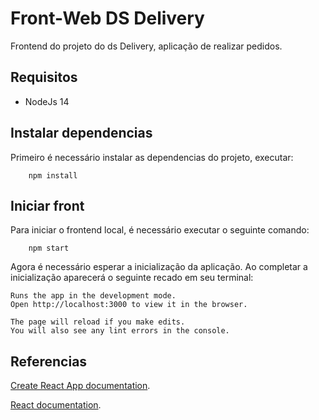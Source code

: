# Front-Web DS Delivery

Frontend do projeto do ds Delivery, aplicação de realizar pedidos.


## Requisitos
- NodeJs 14

## Instalar dependencias

Primeiro é necessário instalar as dependencias do projeto, executar:

```
    npm install
```

## Iniciar front

Para iniciar o frontend local, é necessário executar o seguinte comando:

```
    npm start
```

Agora é necessário esperar a inicialização da aplicação. Ao completar a inicialização aparecerá o seguinte recado em seu terminal: 
```
Runs the app in the development mode.
Open http://localhost:3000 to view it in the browser.

The page will reload if you make edits.
You will also see any lint errors in the console.
```


## Referencias

[Create React App documentation](https://facebook.github.io/create-react-app/docs/getting-started).

[React documentation](https://reactjs.org/).
